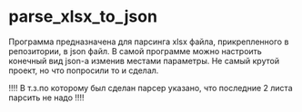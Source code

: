 # parse_xlsx_to_json
Программа предназначена для парсинга xlsx файла, прикрепленного в репозитории, в json файл.
В самой программе можно настроить конечный вид json-а изменив местами параметры.
Не самый крутой проект, но что попросили то и сделал.

!!!! В т.з.по которому был сделан парсер указано, что последние 2 листа парсить не надо !!!!
